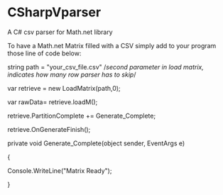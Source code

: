 # CSharpVparser
A C# csv parser for Math.net library

To have a Math.net Matrix<double> filled with a CSV simply add to your program those line of code below:

string path = "your_csv_file.csv"
/*second parameter in load matrix, indicates how many row parser has to skip*/

var retrieve = new LoadMatrix(path,0);

var rawData= retrieve.loadM();

retrieve.PartitionComplete += Generate_Complete;

retrieve.OnGenerateFinish();

private void Generate_Complete(object sender, EventArgs e)

{

Console.WriteLine("Matrix Ready");

}
